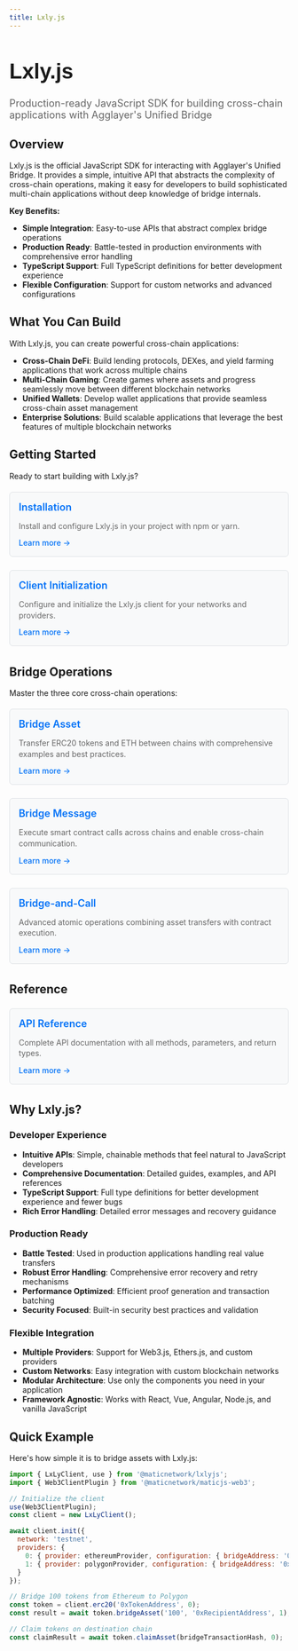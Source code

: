 ```yaml
---
title: Lxly.js
---
```


<!-- Page Header Component -->
<h1 style="text-align: left; font-size: 38px; font-weight: 700; font-family: 'Inter Tight', sans-serif;">
  Lxly.js
</h1>

<div style="text-align: left; margin: 0.5rem 0;">
  <p style="font-size: 18px; color: #666; max-width: 600px; margin: 0;">
    Production-ready JavaScript SDK for building cross-chain applications with Agglayer's Unified Bridge
  </p>
</div>

## Overview

Lxly.js is the official JavaScript SDK for interacting with Agglayer's Unified Bridge. It provides a simple, intuitive API that abstracts the complexity of cross-chain operations, making it easy for developers to build sophisticated multi-chain applications without deep knowledge of bridge internals.

**Key Benefits:**

- **Simple Integration**: Easy-to-use APIs that abstract complex bridge operations
- **Production Ready**: Battle-tested in production environments with comprehensive error handling
- **TypeScript Support**: Full TypeScript definitions for better development experience
- **Flexible Configuration**: Support for custom networks and advanced configurations

## What You Can Build

With Lxly.js, you can create powerful cross-chain applications:

- **Cross-Chain DeFi**: Build lending protocols, DEXes, and yield farming applications that work across multiple chains
- **Multi-Chain Gaming**: Create games where assets and progress seamlessly move between different blockchain networks
- **Unified Wallets**: Develop wallet applications that provide seamless cross-chain asset management
- **Enterprise Solutions**: Build scalable applications that leverage the best features of multiple blockchain networks

## Getting Started

Ready to start building with Lxly.js?

<div style="display: flex; flex-direction: column; gap: 1rem; max-width: 800px; margin: 1rem 0;">

  <!-- Installation Card -->
  <div style="background: #f8f9fa; border: 1px solid #dee2e6; border-radius: 6px; padding: 1rem 1rem; margin: 0.25rem 0;">
    <h3 style="color: #0071F7; margin: 0 0 0.5rem 0; font-size: 18px; font-weight: 600;">
      Installation
    </h3>
    <p style="color: #666; margin-bottom: 0.75rem; line-height: 1.4; font-size: 14px;">
      Install and configure Lxly.js in your project with npm or yarn.
    </p>
    <a href="/agglayer/developer-tools/lxlyjs/installation/" style="color: #0071F7; text-decoration: none; font-weight: 500; font-size: 14px;">
      Learn more →
    </a>
  </div>

  <!-- Client Initialization Card -->
  <div style="background: #f8f9fa; border: 1px solid #dee2e6; border-radius: 6px; padding: 1rem 1rem; margin: 0.25rem 0;">
    <h3 style="color: #0071F7; margin: 0 0 0.5rem 0; font-size: 18px; font-weight: 600;">
      Client Initialization
    </h3>
    <p style="color: #666; margin-bottom: 0.75rem; line-height: 1.4; font-size: 14px;">
      Configure and initialize the Lxly.js client for your networks and providers.
    </p>
    <a href="/agglayer/developer-tools/lxlyjs/client-initialization/" style="color: #0071F7; text-decoration: none; font-weight: 500; font-size: 14px;">
      Learn more →
    </a>
  </div>

</div>

## Bridge Operations

Master the three core cross-chain operations:

<div style="display: flex; flex-direction: column; gap: 1rem; max-width: 800px; margin: 1rem 0;">

  <!-- Bridge Asset Card -->
  <div style="background: #f8f9fa; border: 1px solid #dee2e6; border-radius: 6px; padding: 1rem 1rem; margin: 0.25rem 0;">
    <h3 style="color: #0071F7; margin: 0 0 0.5rem 0; font-size: 18px; font-weight: 600;">
      Bridge Asset
    </h3>
    <p style="color: #666; margin-bottom: 0.75rem; line-height: 1.4; font-size: 14px;">
      Transfer ERC20 tokens and ETH between chains with comprehensive examples and best practices.
    </p>
    <a href="/agglayer/developer-tools/lxlyjs/bridge-asset/" style="color: #0071F7; text-decoration: none; font-weight: 500; font-size: 14px;">
      Learn more →
    </a>
  </div>

  <!-- Bridge Message Card -->
  <div style="background: #f8f9fa; border: 1px solid #dee2e6; border-radius: 6px; padding: 1rem 1rem; margin: 0.25rem 0;">
    <h3 style="color: #0071F7; margin: 0 0 0.5rem 0; font-size: 18px; font-weight: 600;">
      Bridge Message
    </h3>
    <p style="color: #666; margin-bottom: 0.75rem; line-height: 1.4; font-size: 14px;">
      Execute smart contract calls across chains and enable cross-chain communication.
    </p>
    <a href="/agglayer/developer-tools/lxlyjs/bridge-message/" style="color: #0071F7; text-decoration: none; font-weight: 500; font-size: 14px;">
      Learn more →
    </a>
  </div>

  <!-- Bridge-and-Call Card -->
  <div style="background: #f8f9fa; border: 1px solid #dee2e6; border-radius: 6px; padding: 1rem 1rem; margin: 0.25rem 0;">
    <h3 style="color: #0071F7; margin: 0 0 0.5rem 0; font-size: 18px; font-weight: 600;">
      Bridge-and-Call
    </h3>
    <p style="color: #666; margin-bottom: 0.75rem; line-height: 1.4; font-size: 14px;">
      Advanced atomic operations combining asset transfers with contract execution.
    </p>
    <a href="/agglayer/developer-tools/lxlyjs/bridge-and-call/" style="color: #0071F7; text-decoration: none; font-weight: 500; font-size: 14px;">
      Learn more →
    </a>
  </div>

</div>

## Reference

<div style="display: flex; flex-direction: column; gap: 1rem; max-width: 800px; margin: 1rem 0;">

  <!-- API Reference Card -->
  <div style="background: #f8f9fa; border: 1px solid #dee2e6; border-radius: 6px; padding: 1rem 1rem; margin: 0.25rem 0;">
    <h3 style="color: #0071F7; margin: 0 0 0.5rem 0; font-size: 18px; font-weight: 600;">
      API Reference
    </h3>
    <p style="color: #666; margin-bottom: 0.75rem; line-height: 1.4; font-size: 14px;">
      Complete API documentation with all methods, parameters, and return types.
    </p>
    <a href="/agglayer/developer-tools/lxlyjs/api-reference/" style="color: #0071F7; text-decoration: none; font-weight: 500; font-size: 14px;">
      Learn more →
    </a>
  </div>

</div>

## Why Lxly.js?

### **Developer Experience**

- **Intuitive APIs**: Simple, chainable methods that feel natural to JavaScript developers
- **Comprehensive Documentation**: Detailed guides, examples, and API references
- **TypeScript Support**: Full type definitions for better development experience and fewer bugs
- **Rich Error Handling**: Detailed error messages and recovery guidance

### **Production Ready**

- **Battle Tested**: Used in production applications handling real value transfers
- **Robust Error Handling**: Comprehensive error recovery and retry mechanisms
- **Performance Optimized**: Efficient proof generation and transaction batching
- **Security Focused**: Built-in security best practices and validation

### **Flexible Integration**

- **Multiple Providers**: Support for Web3.js, Ethers.js, and custom providers
- **Custom Networks**: Easy integration with custom blockchain networks
- **Modular Architecture**: Use only the components you need in your application
- **Framework Agnostic**: Works with React, Vue, Angular, Node.js, and vanilla JavaScript

## Quick Example

Here's how simple it is to bridge assets with Lxly.js:

```javascript
import { LxLyClient, use } from '@maticnetwork/lxlyjs';
import { Web3ClientPlugin } from '@maticnetwork/maticjs-web3';

// Initialize the client
use(Web3ClientPlugin);
const client = new LxLyClient();

await client.init({
  network: 'testnet',
  providers: {
    0: { provider: ethereumProvider, configuration: { bridgeAddress: '0x...' } },
    1: { provider: polygonProvider, configuration: { bridgeAddress: '0x...' } }
  }
});

// Bridge 100 tokens from Ethereum to Polygon
const token = client.erc20('0xTokenAddress', 0);
const result = await token.bridgeAsset('100', '0xRecipientAddress', 1);

// Claim tokens on destination chain
const claimResult = await token.claimAsset(bridgeTransactionHash, 0);
```
